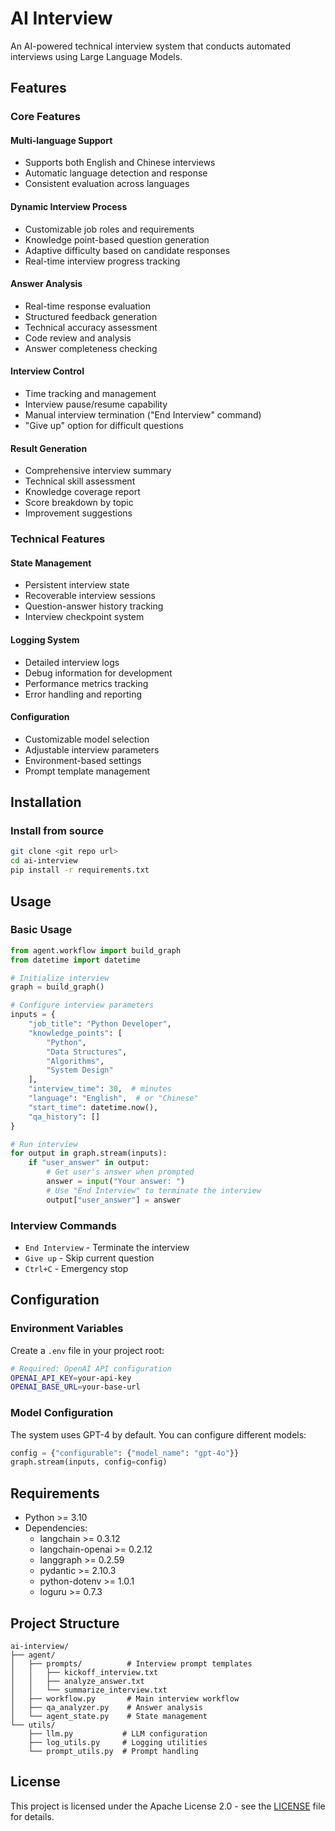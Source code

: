 # AI Interview

An AI-powered technical interview system that conducts automated interviews using Large Language Models.

## Features

### Core Features

#### Multi-language Support
- Supports both English and Chinese interviews
- Automatic language detection and response
- Consistent evaluation across languages

#### Dynamic Interview Process
- Customizable job roles and requirements
- Knowledge point-based question generation
- Adaptive difficulty based on candidate responses
- Real-time interview progress tracking

#### Answer Analysis
- Real-time response evaluation
- Structured feedback generation
- Technical accuracy assessment
- Code review and analysis
- Answer completeness checking

#### Interview Control
- Time tracking and management
- Interview pause/resume capability
- Manual interview termination ("End Interview" command)
- "Give up" option for difficult questions

#### Result Generation
- Comprehensive interview summary
- Technical skill assessment
- Knowledge coverage report
- Score breakdown by topic
- Improvement suggestions

### Technical Features

#### State Management
- Persistent interview state
- Recoverable interview sessions
- Question-answer history tracking
- Interview checkpoint system

#### Logging System
- Detailed interview logs
- Debug information for development
- Performance metrics tracking
- Error handling and reporting

#### Configuration
- Customizable model selection
- Adjustable interview parameters
- Environment-based settings
- Prompt template management

## Installation

### Install from source
```bash
git clone <git repo url>
cd ai-interview
pip install -r requirements.txt
```

## Usage

### Basic Usage

```python
from agent.workflow import build_graph
from datetime import datetime

# Initialize interview
graph = build_graph()

# Configure interview parameters
inputs = {
    "job_title": "Python Developer",
    "knowledge_points": [
        "Python",
        "Data Structures",
        "Algorithms",
        "System Design"
    ],
    "interview_time": 30,  # minutes
    "language": "English",  # or "Chinese"
    "start_time": datetime.now(),
    "qa_history": []
}

# Run interview
for output in graph.stream(inputs):
    if "user_answer" in output:
        # Get user's answer when prompted
        answer = input("Your answer: ")
        # Use "End Interview" to terminate the interview
        output["user_answer"] = answer
```

### Interview Commands
- `End Interview` - Terminate the interview
- `Give up` - Skip current question
- `Ctrl+C` - Emergency stop

## Configuration

### Environment Variables
Create a `.env` file in your project root:

```bash
# Required: OpenAI API configuration
OPENAI_API_KEY=your-api-key
OPENAI_BASE_URL=your-base-url
```

### Model Configuration
The system uses GPT-4 by default. You can configure different models:
```python
config = {"configurable": {"model_name": "gpt-4o"}}
graph.stream(inputs, config=config)
```

## Requirements

- Python >= 3.10
- Dependencies:
  - langchain >= 0.3.12
  - langchain-openai >= 0.2.12
  - langgraph >= 0.2.59
  - pydantic >= 2.10.3
  - python-dotenv >= 1.0.1
  - loguru >= 0.7.3

## Project Structure

```
ai-interview/
├── agent/
│   ├── prompts/          # Interview prompt templates
│   │   ├── kickoff_interview.txt
│   │   ├── analyze_answer.txt
│   │   └── summarize_interview.txt
│   ├── workflow.py       # Main interview workflow
│   ├── qa_analyzer.py    # Answer analysis
│   └── agent_state.py    # State management
└── utils/
    ├── llm.py           # LLM configuration
    ├── log_utils.py     # Logging utilities
    └── prompt_utils.py  # Prompt handling
```

## License

This project is licensed under the Apache License 2.0 - see the [LICENSE](LICENSE) file for details. 